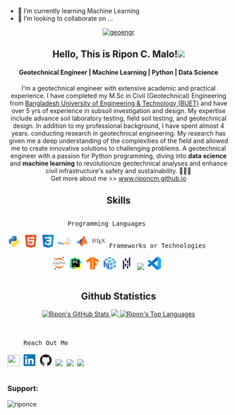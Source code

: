 
- 🌱 I’m currently learning Machine Learning  
- 💞️ I’m looking to collaborate on ...

<!---
geoengr/geoengr is a ✨ special ✨ repository because its `README.md` (this file) appears on your GitHub profile.
You can click the Preview link to take a look at your changes.
--->

<a href="https://github.com/geoengr" target="_blank"><p align="center"> <img src="https://komarev.com/ghpvc/?username=geoengr&label=Profile%20views&color=129e00" alt="geoengr" /></a>
      
<h2 align="center">Hello, This is Ripon C. Malo!<img src="https://raw.githubusercontent.com/iampavangandhi/iampavangandhi/master/gifs/Hi.gif" width="25px"><h4 align="center">Geotechnical Engineer | Machine Learning | Python | Data Science</h4></h2>


<html>
<body>
      
<p align="center">I'm a geotechnical engineer with extensive academic and practical experience. I have completed my M.Sc in Civil (Geotechnical) Engineering from <a href="https://www.buet.ac.bd/">Bangladesh University of Engineering & Technology (BUET)</a> and have over 5 yrs of experience in subsoil investigation and design. My expertise include advance soil laboratory testing, field soil testing, and geotechnical design. In addition to my professional background, I have spent almost 4 years. conducting research in geotechnical engineering. My research has given me a deep understanding of the complexities of the field and allowed me to create innovative solutions to challenging problems. A geotechnical engineer with a passion for Python programming, diving into <b>data science</b> and <b>machine learning</b> to revolutionize geotechnical analyses and enhance civil infrastructure's safety and sustainability. 🚀🐍🌐 <br>
Get more about me >> <a href="https://www.riponcm.github.io">www.riponcm.github.io</a>
<p/>
<h2 align="center">Skills</h2>
<p style="display: inline-block;" align="center">
<kbd>
<kbd>Programming Languages</kbd>
<br>
<br>
<img width="30px" src="https://raw.githubusercontent.com/devicons/devicon/master/icons/python/python-original.svg" /> 
<img width="30px" src="https://raw.githubusercontent.com/devicons/devicon/master/icons/html5/html5-original.svg" /> 
<img width="30px" src="https://raw.githubusercontent.com/devicons/devicon/master/icons/css3/css3-original.svg" /> 
<img width="30px" src="https://raw.githubusercontent.com/devicons/devicon/master/icons/mysql/mysql-original-wordmark.svg" /> 
<img width="30px" src="https://raw.githubusercontent.com/devicons/devicon/master/icons/matlab/matlab-original.svg" /> 
<img width="30px" src="https://raw.githubusercontent.com/devicons/devicon/master/icons/latex/latex-original.svg" /> 

  
</kbd>
<kbd>
<kbd>Frameworks or Technologies</kbd>
<br>
<br>
<img width="30px" src="https://raw.githubusercontent.com/devicons/devicon/master/icons/jupyter/jupyter-original-wordmark.svg" /> 
<img width="30px" src="https://raw.githubusercontent.com/devicons/devicon/master/icons/pycharm/pycharm-original.svg" /> 
<img width="30px" src="https://raw.githubusercontent.com/devicons/devicon/master/icons/tensorflow/tensorflow-original.svg" /> 
<img width="30px" src="https://raw.githubusercontent.com/devicons/devicon/master/icons/numpy/numpy-original.svg" /> 
<img width="30px" src="https://raw.githubusercontent.com/devicons/devicon/master/icons/pandas/pandas-original.svg" /> 
<img width="55px" src="https://upload.wikimedia.org/wikipedia/commons/0/05/Scikit_learn_logo_small.svg" /> 
<img width="30px" src="https://raw.githubusercontent.com/devicons/devicon/master/icons/vscode/vscode-original.svg" />  
</kbd>
</p>  
      
      

      
<h2 align="center">Github Statistics</h2>     
<div align="center">
<a href="https://github.com/riponcm">
<img height="180em" src="https://github-readme-stats.vercel.app/api?username=riponcm&show_icons=true&theme=algolia&include_all_commits=true&count_private=true" alt="Ripon's GitHub Stats"/>
<img height="180em" src="https://github-readme-streak-stats.herokuapp.com/?user=riponcm&layout=compact&theme=algolia">
<img height="180em" src="https://github-readme-stats.vercel.app/api/top-langs/?username=riponcm&layout=donut&langs_count=7&theme=algolia" alt="Ripon's Top Languages"/>
</a>
</div>     
     
<br>
<br>

<p style="display: inline-block;" align="center">
<kbd>
<kbd>Reach Out Me</kbd>
<br>
<br>
<a href="mailto:riponce.buet@gmail.com"><img height="26px" width="28px" src="https://seeklogo.com/images/G/gmail-new-2020-logo-32DBE11BB4-seeklogo.com.png" /></a> 
<a href="https://www.linkedin.com/in/engr-ripon/"><img width="28px" src="https://raw.githubusercontent.com/devicons/devicon/master/icons/linkedin/linkedin-original.svg" /></a>
<a href="https://github.com/riponcm"><img width="28px" src="https://raw.githubusercontent.com/devicons/devicon/master/icons/github/github-original.svg" /></a>  <a href="https://www.kaggle.com/riponce"><img width="72px" src="https://upload.wikimedia.org/wikipedia/commons/7/7c/Kaggle_logo.png" /></a>  
<a href="https://scholar.google.com/citations?user=7-QY6VEAAAAJ&hl=en"><img width="28px" src="https://iconape.com/wp-content/files/da/64524/png/google-scholar.png" /></a>  
<a href="https://www.researchgate.net/profile/Ripon-Malo"><img width="28px" src="https://avatars.githubusercontent.com/u/1073651?s=200&v=4" /></a>  
</kbd>
</p>   

<h3 align="left">Support:</h3>
<p><a href="https://www.buymeacoffee.com/riponce"> <img align="left" src="https://cdn.buymeacoffee.com/buttons/v2/default-yellow.png" height="50" width="210" alt="riponce" /></a></p><br><br>
<body/> 
<html/>
